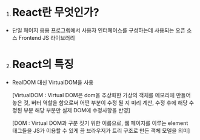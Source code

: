 1. # React란 무엇인가?

- 단일 페이지 응용 프로그렘에서 사용자 인터페이스를 구성하는데 사용되는 오픈 소스 Frontend JS 라이브러리

2. # React의 특징

- RealDOM 대신 VirtualDOM을 사용

  [VirtualDOM : Virtual DOM은 dom을 추상화한 가상의 객체를 메모리에 만들어 놓은 것,
  버터 역할을 함으로써 어떤 부분이 수정 될 지 미리 계산, 수정 후에 해당 수정된 부분 해당 부분만 실제 DOM에 수정사항을 반영]

  [DOM : Virtual DOM과 구분 짓기 위한 이름으로,
  웹 페이지를 이루는 element 태그들을 JS가 이용할 수 있게 끔 브라우저가 트리 구조로 만든 객체 모델을 의미]
